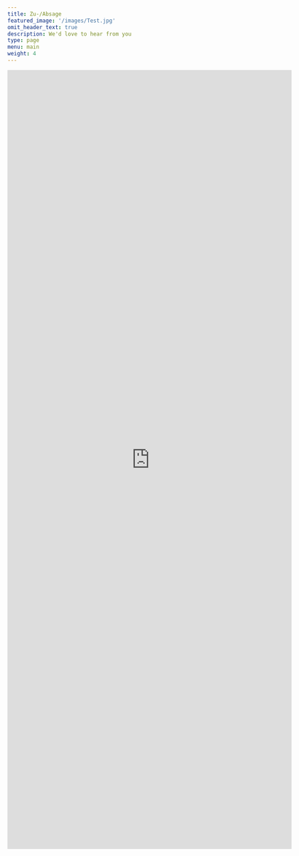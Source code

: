 ```yaml
---
title: Zu-/Absage
featured_image: '/images/Test.jpg'
omit_header_text: true
description: We'd love to hear from you
type: page
menu: main
weight: 4
---
```



<iframe src="https://docs.google.com/forms/d/e/1FAIpQLSd58peNZk1m7rm_2rO3-P_wadCXkuiOcq8iwPFQHTv4154hhA/viewform?embedded=true" width="640" height="1753" frameborder="0" marginheight="0" marginwidth="0">Wird geladen…</iframe>